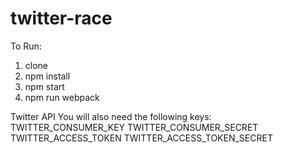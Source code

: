 # twitter-race

To Run:
1. clone
2. npm install
3. npm start
4. npm run webpack

Twitter API
You will also need the following keys: 
TWITTER_CONSUMER_KEY
TWITTER_CONSUMER_SECRET
TWITTER_ACCESS_TOKEN
TWITTER_ACCESS_TOKEN_SECRET
